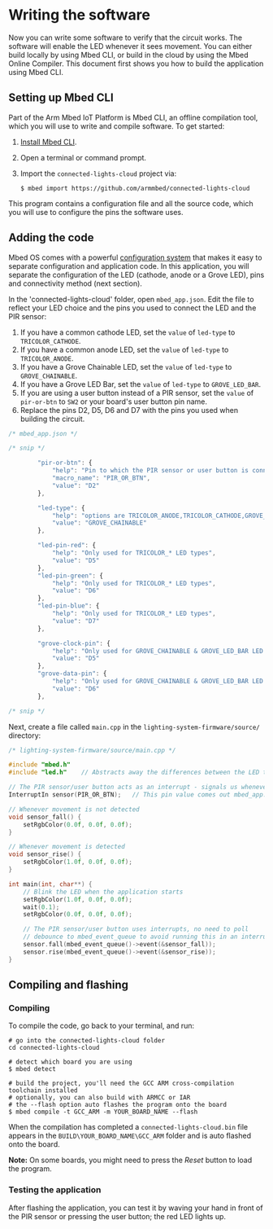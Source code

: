 # Writing the software

Now you can write some software to verify that the circuit works. The software will enable the LED whenever it sees movement. You can either build locally by using Mbed CLI, or build in the cloud by using the Mbed Online Compiler. This document first shows you how to build the application using Mbed CLI.

## Setting up Mbed CLI

Part of the Arm Mbed IoT Platform is Mbed CLI, an offline compilation tool, which you will use to write and compile software. To get started:

1. [Install Mbed CLI](https://github.com/armmbed/mbed-cli#installation).
1. Open a terminal or command prompt.
1. Import the `connected-lights-cloud` project via:

    ```
    $ mbed import https://github.com/armmbed/connected-lights-cloud
    ```

This program contains a configuration file and all the source code, which you will use to configure the pins the software uses.

## Adding the code

Mbed OS comes with a powerful [configuration system](https://docs.mbed.com/docs/mbedmicro-api/en/latest/api/md_docs_config_system.html) that makes it easy to separate configuration and application code. In this application, you will separate the configuration of the LED (cathode, anode or a Grove LED), pins and connectivity method (next section).

In the 'connected-lights-cloud' folder, open `mbed_app.json`. Edit the file to reflect your LED choice and the pins you used to connect the LED and the PIR sensor:

1. If you have a common cathode LED, set the `value` of `led-type` to `TRICOLOR_CATHODE`.
1. If you have a common anode LED, set the `value` of `led-type` to `TRICOLOR_ANODE`.
1. If you have a Grove Chainable LED, set the `value` of `led-type` to `GROVE_CHAINABLE`.
1. If you have a Grove LED Bar, set the `value` of `led-type` to `GROVE_LED_BAR`.
1. If you are using a user button instead of a PIR sensor, set the `value` of `pir-or-btn` to `SW2` or your board's user button pin name.
1. Replace the pins D2, D5, D6 and D7 with the pins you used when building the circuit.

```js
/* mbed_app.json */

/* snip */

        "pir-or-btn": {
            "help": "Pin to which the PIR sensor or user button is connected",
            "macro_name": "PIR_OR_BTN",
            "value": "D2"
        },

        "led-type": {
            "help": "options are TRICOLOR_ANODE,TRICOLOR_CATHODE,GROVE_CHAINABLE,GROVE_LED_BAR",
            "value": "GROVE_CHAINABLE"
        },

        "led-pin-red": {
            "help": "Only used for TRICOLOR_* LED types",
            "value": "D5"
        },
        "led-pin-green": {
            "help": "Only used for TRICOLOR_* LED types",
            "value": "D6"
        },
        "led-pin-blue": {
            "help": "Only used for TRICOLOR_* LED types",
            "value": "D7"
        },

        "grove-clock-pin": {
            "help": "Only used for GROVE_CHAINABLE & GROVE_LED_BAR LED types",
            "value": "D5"
        },
        "grove-data-pin": {
            "help": "Only used for GROVE_CHAINABLE & GROVE_LED_BAR LED types",
            "value": "D6"
        },

/* snip */
```

Next, create a file called `main.cpp` in the `lighting-system-firmware/source/` directory:

```cpp
/* lighting-system-firmware/source/main.cpp */

#include "mbed.h"
#include "led.h"    // Abstracts away the differences between the LED types

// The PIR sensor/user button acts as an interrupt - signals us whenever it goes high (or low)
InterruptIn sensor(PIR_OR_BTN);   // This pin value comes out mbed_app.json

// Whenever movement is not detected
void sensor_fall() {
    setRgbColor(0.0f, 0.0f, 0.0f);
}

// Whenever movement is detected
void sensor_rise() {
    setRgbColor(1.0f, 0.0f, 0.0f);
}

int main(int, char**) {
    // Blink the LED when the application starts
    setRgbColor(1.0f, 0.0f, 0.0f);
    wait(0.1);
    setRgbColor(0.0f, 0.0f, 0.0f);

    // The PIR sensor/user button uses interrupts, no need to poll
    // debounce to mbed_event_queue to avoid running this in an interrupt service routine
    sensor.fall(mbed_event_queue()->event(&sensor_fall));
    sensor.rise(mbed_event_queue()->event(&sensor_rise));
}
```

## Compiling and flashing

### Compiling

To compile the code, go back to your terminal, and run:

```
# go into the connected-lights-cloud folder
cd connected-lights-cloud

# detect which board you are using
$ mbed detect

# build the project, you'll need the GCC ARM cross-compilation toolchain installed
# optionally, you can also build with ARMCC or IAR
# the --flash option auto flashes the program onto the board
$ mbed compile -t GCC_ARM -m YOUR_BOARD_NAME --flash
```

When the compilation has completed a `connected-lights-cloud.bin` file appears in the `BUILD\YOUR_BOARD_NAME\GCC_ARM` folder and is auto flashed onto the board.

<span class="notes">**Note:** On some boards, you might need to press the *Reset* button to load the program.</span>

### Testing the application

After flashing the application, you can test it by waving your hand in front of the PIR sensor or pressing the user button; the red LED lights up.
